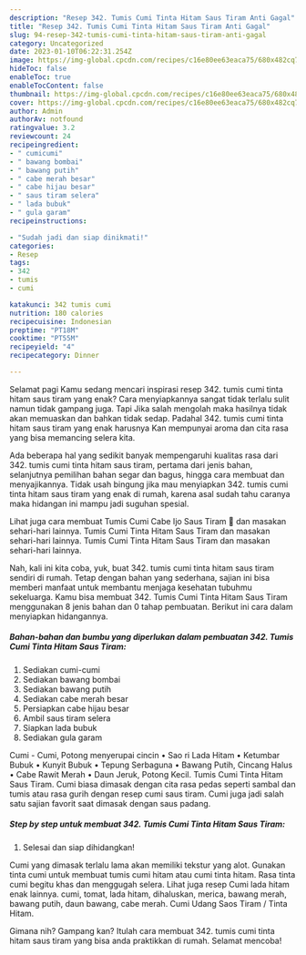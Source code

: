 ```yaml
---
description: "Resep 342. Tumis Cumi Tinta Hitam Saus Tiram Anti Gagal"
title: "Resep 342. Tumis Cumi Tinta Hitam Saus Tiram Anti Gagal"
slug: 94-resep-342-tumis-cumi-tinta-hitam-saus-tiram-anti-gagal
category: Uncategorized
date: 2023-01-10T06:22:31.254Z
image: https://img-global.cpcdn.com/recipes/c16e80ee63eaca75/680x482cq70/342-tumis-cumi-tinta-hitam-saus-tiram-foto-resep-utama.jpg
hideToc: false
enableToc: true
enableTocContent: false
thumbnail: https://img-global.cpcdn.com/recipes/c16e80ee63eaca75/680x482cq70/342-tumis-cumi-tinta-hitam-saus-tiram-foto-resep-utama.jpg
cover: https://img-global.cpcdn.com/recipes/c16e80ee63eaca75/680x482cq70/342-tumis-cumi-tinta-hitam-saus-tiram-foto-resep-utama.jpg
author: Admin
authorAv: notfound
ratingvalue: 3.2
reviewcount: 24
recipeingredient:
- " cumicumi"
- " bawang bombai"
- " bawang putih"
- " cabe merah besar"
- " cabe hijau besar"
- " saus tiram selera"
- " lada bubuk"
- " gula garam"
recipeinstructions:

- "Sudah jadi dan siap dinikmati!"
categories:
- Resep
tags:
- 342
- tumis
- cumi

katakunci: 342 tumis cumi 
nutrition: 180 calories
recipecuisine: Indonesian
preptime: "PT18M"
cooktime: "PT55M"
recipeyield: "4"
recipecategory: Dinner

---
```



Selamat pagi Kamu sedang mencari inspirasi resep 342. tumis cumi tinta hitam saus tiram yang enak? Cara menyiapkannya sangat tidak terlalu sulit namun tidak gampang juga. Tapi Jika salah mengolah maka hasilnya tidak akan memuaskan dan bahkan tidak sedap. Padahal 342. tumis cumi tinta hitam saus tiram yang enak harusnya Kan mempunyai aroma dan cita rasa yang bisa memancing selera kita.


Ada beberapa hal yang sedikit banyak mempengaruhi kualitas rasa dari 342. tumis cumi tinta hitam saus tiram, pertama dari jenis bahan, selanjutnya pemilihan bahan segar dan bagus, hingga cara membuat dan menyajikannya. Tidak usah bingung jika mau menyiapkan 342. tumis cumi tinta hitam saus tiram yang enak di rumah, karena asal sudah tahu caranya maka hidangan ini mampu jadi suguhan spesial.

Lihat juga cara membuat Tumis Cumi Cabe Ijo Saus Tiram 🦑 dan masakan sehari-hari lainnya. Tumis Cumi Tinta Hitam Saus Tiram dan masakan sehari-hari lainnya. Tumis Cumi Tinta Hitam Saus Tiram dan masakan sehari-hari lainnya.


Nah, kali ini kita coba, yuk, buat 342. tumis cumi tinta hitam saus tiram sendiri di rumah. Tetap dengan bahan yang sederhana, sajian ini bisa memberi manfaat untuk membantu menjaga kesehatan tubuhmu sekeluarga. Kamu bisa membuat 342. Tumis Cumi Tinta Hitam Saus Tiram menggunakan 8 jenis bahan dan 0 tahap pembuatan. Berikut ini cara dalam menyiapkan hidangannya.

<!--inarticleads1-->

##### Bahan-bahan dan bumbu yang diperlukan dalam pembuatan 342. Tumis Cumi Tinta Hitam Saus Tiram:

1. Sediakan  cumi-cumi
1. Sediakan  bawang bombai
1. Sediakan  bawang putih
1. Sediakan  cabe merah besar
1. Persiapkan  cabe hijau besar
1. Ambil  saus tiram selera
1. Siapkan  lada bubuk
1. Sediakan  gula garam


Cumi - Cumi, Potong menyerupai cincin • Sao ri Lada Hitam • Ketumbar Bubuk • Kunyit Bubuk • Tepung Serbaguna • Bawang Putih, Cincang Halus • Cabe Rawit Merah • Daun Jeruk, Potong Kecil. Tumis Cumi Tinta Hitam Saus Tiram. Cumi biasa dimasak dengan cita rasa pedas seperti sambal dan tumis atau rasa gurih dengan resep cumi saus tiram. Cumi juga jadi salah satu sajian favorit saat dimasak dengan saus padang. 

<!--inarticleads2-->

##### Step by step untuk membuat 342. Tumis Cumi Tinta Hitam Saus Tiram:


1. Selesai dan siap dihidangkan!

Cumi yang dimasak terlalu lama akan memiliki tekstur yang alot. Gunakan tinta cumi untuk membuat tumis cumi hitam atau cumi tinta hitam. Rasa tinta cumi begitu khas dan menggugah selera. Lihat juga resep Cumi lada hitam enak lainnya. cumi, tomat, lada hitam, dihaluskan, merica, bawang merah, bawang putih, daun bawang, cabe merah. Cumi Udang Saos Tiram / Tinta Hitam. 

Gimana nih? Gampang kan? Itulah cara membuat 342. tumis cumi tinta hitam saus tiram yang bisa anda praktikkan di rumah. Selamat mencoba!
